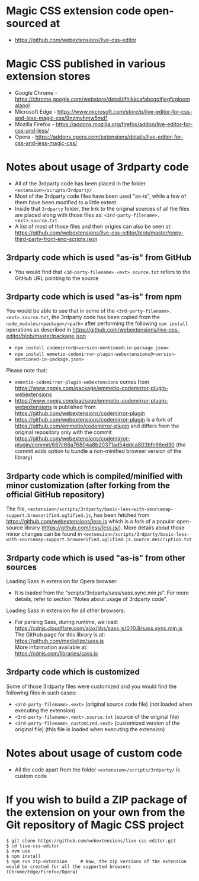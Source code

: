 Magic CSS extension code open-sourced at
========================================
- https://github.com/webextensions/live-css-editor

Magic CSS published in various extension stores
===============================================
- Google Chrome - https://chrome.google.com/webstore/detail/ifhikkcafabcgolfjegfcgloomalapol
- Microsoft Edge - https://www.microsoft.com/store/p/live-editor-for-css-and-less-magic-css/9nzmvhmw5md1
- Mozilla Firefox - https://addons.mozilla.org/firefox/addon/live-editor-for-css-and-less/
- Opera - https://addons.opera.com/extensions/details/live-editor-for-css-and-less-magic-css/

Notes about usage of 3rdparty code
==================================
- All of the 3rdparty code has been placed in the folder `<extension>/scripts/3rdparty/`
- Most of the 3rdparty code files have been used "as-is", while a few of them have been modified to a little extent
- Inside that `3rdparty` folder, the link to the original sources of all the files are placed along with those files as:
    `<3rd-party-filename>.<ext>.source.txt`
- A list of most of those files and their origins can also be seen at:
    https://github.com/webextensions/live-css-editor/blob/master/copy-third-party-front-end-scripts.json

3rdparty code which is used "as-is" from GitHub
-----------------------------------------------
- You would find that `<3d-party-filename>.<ext>.source.txt` refers to the GitHub URL pointing to the source

3rdparty code which is used "as-is" from npm
--------------------------------------------
You would be able to see that in some of the `<3rd-party-filename>.<ext>.source.txt`, the 3rdparty code has been copied from the `node_modules/<package>/<path>` after performing the following `npm install` operations as described in https://github.com/webextensions/live-css-editor/blob/master/package.json
- `npm install codemirror@<version-mentioned-in-package.json>`
- `npm install emmetio-codemirror-plugin-webextensions@<version-mentioned-in-package.json>`

Please note that:
- `emmetio-codemirror-plugin-webextensions` comes from https://www.npmjs.com/package/emmetio-codemirror-plugin-webextensions
- https://www.npmjs.com/package/emmetio-codemirror-plugin-webextensions is published from https://github.com/webextensions/codemirror-plugin
- https://github.com/webextensions/codemirror-plugin is a fork of https://github.com/emmetio/codemirror-plugin and differs from the original repository only with the commit https://github.com/webextensions/codemirror-plugin/commit/687c68a76804a8b20371ad54ddca803bfc66ed30 (the commit adds option to bundle a non-minified browser version of the library)

3rdparty code which is compiled/minified with minor customization (after forking from the official GitHub repository)
---------------------------------------------------------------------------------------------------------------------
The file, `<extension>/scripts/3rdparty/basic-less-with-sourcemap-support.browserified.uglified.js`, has been fetched from https://github.com/webextensions/less.js which is a fork of a popular open-source library (https://github.com/less/less.js/). More details about those minor changes can be found in `<extension>/scripts/3rdparty/basic-less-with-sourcemap-support.browserified.uglified.js.source.description.txt`

3rdparty code which is used "as-is" from other sources
------------------------------------------------------

Loading Sass in extension for Opera browser:
  - It is loaded from the "scripts/3rdparty/sass/sass.sync.min.js". For more details, refer to section "Notes about usage of 3rdparty code".

Loading Sass in extension for all other browsers:
  - For parsing Sass, during runtime, we load:  
    https://cdnjs.cloudflare.com/ajax/libs/sass.js/0.10.9/sass.sync.min.js  
    The GitHub page for this library is at:  
    https://github.com/medialize/sass.js  
    More information available at:  
    https://cdnjs.com/libraries/sass.js

3rdparty code which is customized
---------------------------------
Some of those 3rdparty files were customized and you would find the following files in such cases:
- `<3rd-party-filename>.<ext>` (original source code file) (not loaded when executing the extension)
- `<3rd-party-filename>.<ext>.source.txt` (source of the original file)
- `<3rd-party-filename>_customized.<ext>` (customized version of the original file) (this file is loaded when executing the extension)

Notes about usage of custom code
================================
- All the code apart from the folder `<extension>/scripts/3rdparty/` is custom code

If you wish to build a ZIP package of the extension on your own from the Git repository of Magic CSS project
============================================================================================================
```
$ git clone https://github.com/webextensions/live-css-editor.git
$ cd live-css-editor
$ nvm use
$ npm install
$ npm run zip-extension     # Now, the zip versions of the extension would be created for all the supported browsers (Chrome/Edge/Firefox/Opera)
```
